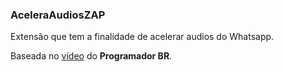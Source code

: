 ### AceleraAudiosZAP

Extensão que tem a finalidade de acelerar audios do Whatsapp.

Baseada no [vídeo](https://www.youtube.com/watch?v=j0Ih1xVyKbY&ab_channel=ProgramadorBr-Tutoriais) do **Programador BR**.

